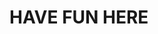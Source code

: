 # HAVE FUN HERE
<!--
# Hi there 👋
[![GitHub watchers](https://img.shields.io/github/watchers/TheMagicFlute/TheMagicFlute.svg?style=social&label=Watch)](https://github.com/TheMagicFlute/TheMagicFlute)
[![GitHub forks](https://img.shields.io/github/forks/TheMagicFlute/TheMagicFlute.svg?style=social)](https://github.com/TheMagicFlute/TheMagicFlute/network/members)
[![GitHub stars](https://img.shields.io/github/stars/TheMagicFlute/TheMagicFlute.svg?style=social)](https://github.com/TheMagicFlute/TheMagicFlute/stargazers)
![Visitors](https://visitor-badge.laobi.icu/badge?page_id=TheMagicFlute.TheMagicFlute)
![Hits](https://hits.dwyl.com/TheMagicFlute/TheMagicFlute.svg?style=flat-square)


[![Typing SVG](https://readme-typing-svg.demolab.com/?lines=Hello_from_TheMagicFlute!;)](https://git.io/typing-svg)

## Description 👍

~~A fullstuck developer~~

Most of my projects are closed source.

A Shanghai native programmer, piano player.

- 🔭 I’m currently working on Cpp, Python, HTML
- 🌱 I’m currently learning Cpp, Python, HTML, JavaScript, Css, Node.js, GameMaker: Studio (GameMakerLanguage), NSIS
- 🎯 I plan to learn Electron, TypeScript, Vue.js, MySQL, Go, Ruby
- 💬 Ask me about programming and something about Shanghai
- 📫 How to reach me - my email: TheMagicFlute@outlook.com

## Favourite 🎶

### Programming language

![C++](https://img.shields.io/badge/-Cpp-D783FF?style=flat-square&logo=c%2b%2b&logoColor=white)
![TypeScript](https://img.shields.io/badge/-TypeScript-3178C6?style=flat-square&logo=typescript&logoColor=white)
![JavaScript](https://img.shields.io/badge/-JavaScript-F4D500?style=flat-square&logo=javascript&logoColor=white)
![MySQL](https://img.shields.io/badge/-MySQL-007096?style=flat-square&logo=mysql&logoColor=white)
![Go](https://img.shields.io/badge/-Go-73CCDC?style=flat-square&logo=go&logoColor=white)
![Python](https://img.shields.io/badge/-Python-0078D6?style=flat-square&logo=Python&logoColor=white)
![Ruby](https://img.shields.io/badge/-Ruby-C60000?style=flat-square&logo=ruby&logoColor=white)

### Framework

![Vue.js](https://img.shields.io/badge/-Vue.JS-40BA82?style=flat-square&logo=Vue.js&logoColor=white)
![Node.js](https://img.shields.io/badge/-Node.JS-8CC03E?style=flat-square&logo=node.js&logoColor=white)
![Electron](https://img.shields.io/badge/-Electron-0078D6?style=flat-square&logo=Electron&logoColor=white)

### System

![Windows](https://img.shields.io/badge/-Windows-0078D6?style=flat-square&logo=Windows&logoColor=white)

![Linux](https://img.shields.io/badge/-Linux-AAA?style=flat-square&logo=Linux&logoColor=white)
![MacOS](https://img.shields.io/badge/-Mac_OS-AAA?style=flat-square&logo=macos&logoColor=white)
![Ubuntu](https://img.shields.io/badge/-Ubuntu-DD4814?style=flat-square&logo=ubuntu&logoColor=white)

### IDE & Tools

![Visual Studio Code](https://img.shields.io/badge/-Visual_Studio_Code-007ACC?style=flat-square&logo=visual-studio-code&logoColor=white)
![Visual Studio](https://img.shields.io/badge/-Visual_Studio-D783FF?style=flat-square&logo=visual-studio&logoColor=white)
![Git](https://img.shields.io/badge/-Git-F05032?style=flat-square&logo=git&logoColor=white)
![Docker](https://img.shields.io/badge/-Docker-2496ed?style=flat-square&logo=Docker&logoColor=white)

### Musicians

- ~~Franz Liszt~~
- ~~Claude Debussy~~
- ~~Franz Joseph Haydn~~
- ~~Johann Sebastian Bach~~
- ~~Ludwig Van Beethoven~~
- ~~Wolfgang Amadeus Mozart~~
- ~~Pyotr Ilyich Tchaikovsky~~
- ~~Sergei Vassilievitch Rachmaninoff~~
- ~~Dmitri Shostakovich~~
- ~~Frederic Chopin~~
- ~~Franz Seraphicus Peter Schubert~~
- ~~Antonio Lucio Vivaldi~~


trush.


# DT is the GOD

### Other

- Classic music
- Jay Chou's music

## Working on 💼

NONE

## My stats ✨

<img align="" height="150px" src="https://github-readme-stats.vercel.app/api?username=TheMagicFlute&hide_title=false&hide_border=false&show_icons=true&include_all_commits=true&line_height=21&bg_color=0,EC6C6C,FFD479,FFFC79,73FA79&theme=graywhite&locale=en" />

<img align="" height="137px" src="https://github-readme-stats.vercel.app/api/top-langs/?username=TheMagicFlute&hide_title=false&hide_border=false&layout=compact&bg_color=0,73FA79,73FDFF,D783FF&theme=graywhite&locale=en" />


<img align="" height="200px" src="https://github-readme-stats.vercel.app/api/top-langs/?username=TheMagicFlute&size_weight=0.5&count_weight=0.5&bg_color=0,73FA79,73FDFF,D783FF&theme=graywhite&locale=en"/>

## Find me on

<a href="https://github.com/TheMagicFlute" target="_blank"><img alt="Github" src="https://img.shields.io/badge/GitHub-%2312100E.svg?&style=for-the-badge&logo=Github&logoColor=white" /></a>
-->

<!--
**TheMagicFlute/TheMagicFlute** is a ✨ _special_ ✨ repository because its `README.md` (this file) appears on your GitHub profile.

Here are some ideas to get you started:

- 🔭 I’m currently working on ...
- 🌱 I’m currently learning ...
- 👯 I’m looking to collaborate on ...
- 🤔 I’m looking for help with ...
- 💬 Ask me about ...
- 📫 How to reach me: ...
- 😄 Pronouns: ...
- ⚡ Fun fact: ...
-->
